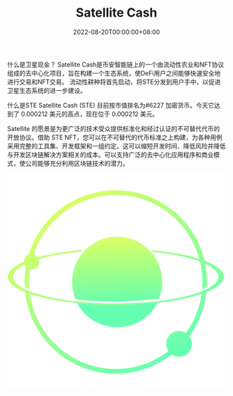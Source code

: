 ﻿---
title: "Satellite Cash"
description: "Satellite Cash是币安智能链上由流动性耕种和NFT协议组成的去中心化项目"
date: 2022-08-20T00:00:00+08:00
lastmod: 2022-08-20T00:00:00+08:00
draft: false
authors: ["boogArno"]
featuredImage: "satellite-cash.png"
tags: ["DeFi","Satellite Cash"]
categories: ["nfts"]
nfts: ["DeFi"]
blockchain: "BSC"
website: "https://satellite.cash/"
twitter: "https://twitter.com/Satellite__Cash"
discord: ""
telegram: "https://t.me/SatelliteCashOfficial"
github: "https://github.com/Satellitecash"
youtube: ""
twitch: ""
facebook: ""
instagram: ""
reddit: ""
medium: "https://satellitecash.medium.com/"
steam: ""
gitbook: ""
googleplay: ""
appstore: ""
status: "Live"
weight: 
lightgallery: true
toc: true
pinned: false
recommend: false
recommend1: false
---
什么是卫星现金？
Satellite Cash是币安智能链上的一个由流动性农业和NFT协议组成的去中心化项目，旨在构建一个生态系统，使DeFi用户之间能够快速安全地进行交易和NFT交易。 流动性耕种将首先启动，将STE分发到用户手中，以促进卫星生态系统的进一步建设。

什么是STE
Satellite Cash (STE) 目前按市值排名为#6227 加密货币。今天它达到了 0.000212 美元的高点，现在位于 0.000212 美元。

Satellite 的愿景是为更广泛的技术受众提供标准化和经过认证的不可替代代币的开放协议。借助 STE NFT，您可以在不可替代的代币标准之上构建，为各种用例采用完整的工具集、开发框架和一组约定。这可以缩短开发时间、降低风险并降低与开发区块链解决方案相关的成本。可以支持广泛的去中心化应用程序和商业模式，使公司能够充分利用区块链技术的潜力。

![1_ZJbNKGJZPUCU4KRoQFiN8A](1_ZJbNKGJZPUCU4KRoQFiN8A.png)